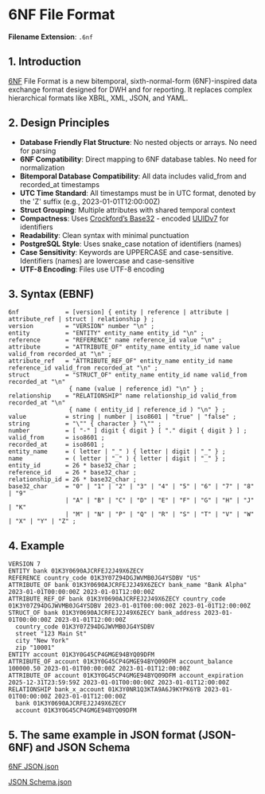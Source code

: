 # 6NF File Format

**Filename Extension**: `.6nf`  

## 1. Introduction  
[6NF](https://en.wikipedia.org/wiki/Sixth_normal_form) File Format is a new bitemporal, sixth-normal-form (6NF)-inspired data exchange format designed for DWH and for reporting. It replaces complex hierarchical formats like XBRL, XML, JSON, and YAML.

## 2. Design Principles  
- **Database Friendly Flat Structure**: No nested objects or arrays. No need for parsing
- **6NF Compatibility**: Direct mapping to 6NF database tables. No need for normalization
- **Bitemporal Database Compatibility**: All data includes valid_from and recorded_at timestamps
- **UTC Time Standard**: All timestamps must be in UTC format, denoted by the 'Z' suffix (e.g., 2023-01-01T12:00:00Z)
- **Struct Grouping**: Multiple attributes with shared temporal context
- **Compactness**: Uses [Crockford’s Base32](https://www.crockford.com/base32.html) - encoded [UUIDv7](https://datatracker.ietf.org/doc/html/rfc9562#name-uuid-version-7) for identifiers
- **Readability**: Clean syntax with minimal punctuation
- **PostgreSQL Style**: Uses snake_case notation of identifiers (names)
- **Case Sensitivity**: Keywords are UPPERCASE and case-sensitive. Identifiers (names) are lowercase and case-sensitive
- **UTF-8 Encoding**: Files use UTF-8 encoding

## 3. Syntax (EBNF)  
```ebnf
6nf             = [version] { entity | reference | attribute | attribute_ref | struct | relationship } ;
version         = "VERSION" number "\n" ;
entity          = "ENTITY" entity_name entity_id "\n" ;
reference       = "REFERENCE" name reference_id value "\n" ;
attribute       = "ATTRIBUTE_OF" entity_name entity_id name value valid_from recorded_at "\n" ;
attribute_ref   = "ATTRIBUTE_REF_OF" entity_name entity_id name reference_id valid_from recorded_at "\n" ;
struct          = "STRUCT_OF" entity_name entity_id name valid_from recorded_at "\n" 
                 { name (value | reference_id) "\n" } ;
relationship    = "RELATIONSHIP" name relationship_id valid_from recorded_at "\n" 
                 { name ( entity_id | reference_id ) "\n" } ;
value           = string | number | iso8601 | "true" | "false" ;
string          = "\"" { character } "\"" ;
number          = [ "-" ] digit { digit } [ "." digit { digit } ] ;
valid_from      = iso8601 ;
recorded_at     = iso8601 ;
entity_name     = ( letter | "_" ) { letter | digit | "_" } ;
name            = ( letter | "_" ) { letter | digit | "_" } ;
entity_id       = 26 * base32_char ;
reference_id    = 26 * base32_char ;
relationship_id = 26 * base32_char ;
base32_char     = "0" | "1" | "2" | "3" | "4" | "5" | "6" | "7" | "8" | "9" 
                | "A" | "B" | "C" | "D" | "E" | "F" | "G" | "H" | "J" | "K" 
                | "M" | "N" | "P" | "Q" | "R" | "S" | "T" | "V" | "W" | "X" | "Y" | "Z" ;
```

## 4. Example  
```
VERSION 7
ENTITY bank 01K3Y0690AJCRFEJ2J49X6ZECY
REFERENCE country_code 01K3Y07Z94DGJWVMB0JG4YSDBV "US"
ATTRIBUTE_OF bank 01K3Y0690AJCRFEJ2J49X6ZECY bank_name "Bank Alpha" 2023-01-01T00:00:00Z 2023-01-01T12:00:00Z
ATTRIBUTE_REF_OF bank 01K3Y0690AJCRFEJ2J49X6ZECY country_code 01K3Y07Z94DGJWVMB0JG4YSDBV 2023-01-01T00:00:00Z 2023-01-01T12:00:00Z
STRUCT_OF bank 01K3Y0690AJCRFEJ2J49X6ZECY bank_address 2023-01-01T00:00:00Z 2023-01-01T12:00:00Z
  country_code 01K3Y07Z94DGJWVMB0JG4YSDBV
  street "123 Main St"
  city "New York"
  zip "10001"
ENTITY account 01K3Y0G45CP4GMGE94BYQ09DFM
ATTRIBUTE_OF account 01K3Y0G45CP4GMGE94BYQ09DFM account_balance 100000.50 2023-01-01T00:00:00Z 2023-01-01T12:00:00Z
ATTRIBUTE_OF account 01K3Y0G45CP4GMGE94BYQ09DFM account_expiration 2025-12-31T23:59:59Z 2023-01-01T00:00:00Z 2023-01-01T12:00:00Z
RELATIONSHIP bank_x_account 01K3Y0NR1Q3KTA9A6J9KYPK6YB 2023-01-01T00:00:00Z 2023-01-01T12:00:00Z
  bank 01K3Y0690AJCRFEJ2J49X6ZECY
  account 01K3Y0G45CP4GMGE94BYQ09DFM
```

## 5. The same example in JSON format (JSON-6NF) and JSON Schema

[6NF JSON.json](https://github.com/sergeyprokhorenko/6NF_File_Format/blob/main/6NF%20JSON.json)

[JSON Schema.json](https://github.com/sergeyprokhorenko/6NF_File_Format/blob/main/JSON%20Schema.json)


